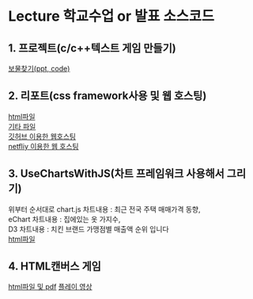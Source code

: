 # Lecture 학교수업 or 발표 소스코드 

## 1. 프로젝트(c/c++텍스트 게임 만들기)
[보물찾기(ppt, code)](https://github.com/2018130/Lecture/tree/main/Game/1012)

## 2. 리포트(css framework사용 및 웹 호스팅)
[html파일](https://github.com/2018130/Lecture/blob/main/index.html)  
[기타 파일](https://github.com/2018130/Lecture/tree/main/Game/css_framework)  
[깃허브 이용한 웹호스팅](https://2018130.github.io/Lecture/)  
[netfliy 이용한 웹 호스팅](https://sjy-cssframework.netlify.app/)  

## 3. UseChartsWithJS(차트 프레임워크 사용해서 그리기)  
위부터 순서대로 chart.js 차트내용 : 최근 전국 주택 매매가격 동향,  
eChart 차트내용 : 집에있는 옷 가지수,  
 D3 차트내용 : 치킨 브랜드 가맹점별 매출액 순위 입니다  
[html파일](https://github.com/2018130/Lecture/tree/main/Game/UseChartsWithJS-main)

## 4. HTML캔버스 게임
[html파일 및 pdf](https://github.com/2018130/Lecture/tree/main/Game/GamesUsingHTML)
[플레이 영상](https://youtu.be/TfBjOal2tys)
